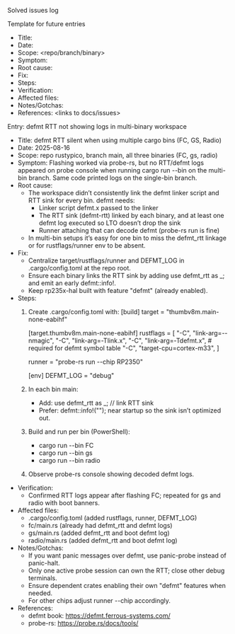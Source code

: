 Solved issues log

Template for future entries
- Title: <short summary>
- Date: <YYYY-MM-DD>
- Scope: <repo/branch/binary>
- Symptom: <what you observed>
- Root cause: <why it happened>
- Fix: <high-level change>
- Steps: <ordered steps you applied>
- Verification: <how you proved it works>
- Affected files: <key files edited>
- Notes/Gotchas: <things to remember>
- References: <links to docs/issues>

Entry: defmt RTT not showing logs in multi-binary workspace
- Title: defmt RTT silent when using multiple cargo bins (FC, GS, Radio)
- Date: 2025-08-16
- Scope: repo rustypico, branch main, all three binaries (FC, gs, radio)
- Symptom: Flashing worked via probe-rs, but no RTT/defmt logs appeared on probe console when running cargo run --bin <name> on the multi-bin branch. Same code printed logs on the single-bin branch.
- Root cause:
  - The workspace didn’t consistently link the defmt linker script and RTT sink for every bin. defmt needs:
    - Linker script defmt.x passed to the linker
    - The RTT sink (defmt-rtt) linked by each binary, and at least one defmt log executed so LTO doesn’t drop the sink
    - Runner attaching that can decode defmt (probe-rs run is fine)
  - In multi-bin setups it’s easy for one bin to miss the defmt_rtt linkage or for rustflags/runner env to be absent.
- Fix:
  - Centralize target/rustflags/runner and DEFMT_LOG in .cargo/config.toml at the repo root.
  - Ensure each binary links the RTT sink by adding use defmt_rtt as _; and emit an early defmt::info!.
  - Keep rp235x-hal built with feature "defmt" (already enabled).
- Steps:
  1) Create .cargo/config.toml with:
     [build]
     target = "thumbv8m.main-none-eabihf"

     [target.thumbv8m.main-none-eabihf]
     rustflags = [
         "-C", "link-arg=--nmagic",
         "-C", "link-arg=-Tlink.x",
         "-C", "link-arg=-Tdefmt.x",   # required for defmt symbol table
         "-C", "target-cpu=cortex-m33",
     ]

     runner = "probe-rs run --chip RP2350"

     [env]
     DEFMT_LOG = "debug"
  2) In each bin main:
     - Add: use defmt_rtt as _;  // link RTT sink
     - Prefer: defmt::info!("<boot banner>"); near startup so the sink isn’t optimized out.
  3) Build and run per bin (PowerShell):
     - cargo run --bin FC
     - cargo run --bin gs
     - cargo run --bin radio
  4) Observe probe-rs console showing decoded defmt logs.
- Verification:
  - Confirmed RTT logs appear after flashing FC; repeated for gs and radio with boot banners.
- Affected files:
  - .cargo/config.toml (added rustflags, runner, DEFMT_LOG)
  - fc/main.rs (already had defmt_rtt and defmt logs)
  - gs/main.rs (added defmt_rtt and boot defmt log)
  - radio/main.rs (added defmt_rtt and boot defmt log)
- Notes/Gotchas:
  - If you want panic messages over defmt, use panic-probe instead of panic-halt.
  - Only one active probe session can own the RTT; close other debug terminals.
  - Ensure dependent crates enabling their own "defmt" features when needed.
  - For other chips adjust runner --chip accordingly.
- References:
  - defmt book: https://defmt.ferrous-systems.com/
  - probe-rs: https://probe.rs/docs/tools/
